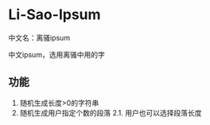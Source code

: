 # Li-Sao-Ipsum

中文名：离骚ipsum

中文ipsum，选用离骚中用的字

## 功能
1. 随机生成长度>0的字符串
2. 随机生成用户指定个数的段落
2.1. 用户也可以选择段落长度
